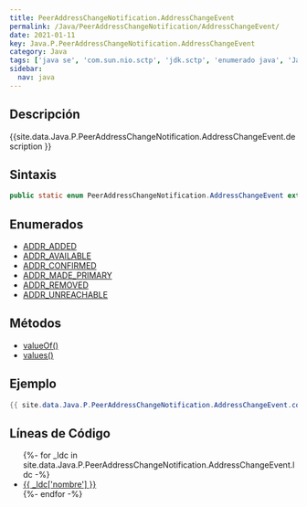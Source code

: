 ```yaml
---
title: PeerAddressChangeNotification.AddressChangeEvent
permalink: /Java/PeerAddressChangeNotification/AddressChangeEvent/
date: 2021-01-11
key: Java.P.PeerAddressChangeNotification.AddressChangeEvent
category: Java
tags: ['java se', 'com.sun.nio.sctp', 'jdk.sctp', 'enumerado java', 'Java 1.7']
sidebar: 
  nav: java
---
```


## Descripción
{{site.data.Java.P.PeerAddressChangeNotification.AddressChangeEvent.description }}

## Sintaxis
~~~java
public static enum PeerAddressChangeNotification.AddressChangeEvent extends Enum<PeerAddressChangeNotification.AddressChangeEvent>
~~~

## Enumerados
* [ADDR_ADDED](/Java/PeerAddressChangeNotification/AddressChangeEvent/ADDR_ADDED/)
* [ADDR_AVAILABLE](/Java/PeerAddressChangeNotification/AddressChangeEvent/ADDR_AVAILABLE/)
* [ADDR_CONFIRMED](/Java/PeerAddressChangeNotification/AddressChangeEvent/ADDR_CONFIRMED/)
* [ADDR_MADE_PRIMARY](/Java/PeerAddressChangeNotification/AddressChangeEvent/ADDR_MADE_PRIMARY/)
* [ADDR_REMOVED](/Java/PeerAddressChangeNotification/AddressChangeEvent/ADDR_REMOVED/)
* [ADDR_UNREACHABLE](/Java/PeerAddressChangeNotification/AddressChangeEvent/ADDR_UNREACHABLE/)

## Métodos
* [valueOf()](/Java/PeerAddressChangeNotification/AddressChangeEvent/valueOf/)
* [values()](/Java/PeerAddressChangeNotification/AddressChangeEvent/values/)

## Ejemplo
~~~java
{{ site.data.Java.P.PeerAddressChangeNotification.AddressChangeEvent.code}}
~~~

## Líneas de Código
<ul>
{%- for _ldc in site.data.Java.P.PeerAddressChangeNotification.AddressChangeEvent.ldc -%}
   <li>
       <a href="{{_ldc['url'] }}">{{ _ldc['nombre'] }}</a>
   </li>
{%- endfor -%}
</ul>
